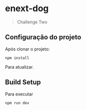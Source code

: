 # enext-dog

> Challenge Two

## Configuração do projeto

Após clonar o projeto:
```
npm install
```
Para atualizar.

## Build Setup

Para executar
```
npm run dev
```
